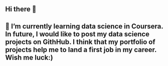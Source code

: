 ## Hi there 👋

## 🌱 I’m currently learning data science in Coursera. In future, I would like to post my data science projects on GithHub. I think that my portfolio of projects help me to land a first job in my career. Wish me luck:)
<!--
**nourlybeque/nourlybeque** is a ✨ _special_ ✨ repository because its `README.md` (this file) appears on your GitHub profile.

Here are some ideas to get you started:

- 🔭 I’m currently working on ...

- 👯 I’m looking to collaborate on ...
- 🤔 I’m looking for help with ...
- 💬 Ask me about ...
- 📫 How to reach me: ...
- 😄 Pronouns: ...
- ⚡ Fun fact: ...
-->
